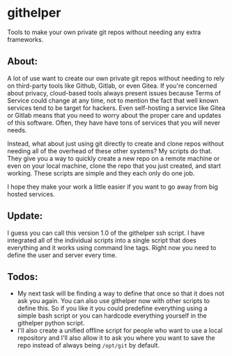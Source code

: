 # githelper
Tools to make your own private git repos without needing any extra frameworks.

## About:

A lot of use want to create our own private git repos without needing to rely on third-party tools like Github, Gitlab, or even Gitea. If you're concerned about privacy, cloud-based tools always present issues because Terms of Service could change at any time, not to mention the fact that well known services tend to be target for hackers. Even self-hosting a service like Gitea or Gitlab means that you need to worry about the proper care and updates of this software. Often, they have have tons of services that you will never needs.

Instead, what about just using git directly to create and clone repos without needing all of the overhead of these other systems? My scripts do that. They give you a way to quickly create a new repo on a remote machine or even on your local machine, clone the repo that you just created, and start working. These scripts are simple and they each only do one job.

I hope they make your work a little easier if you want to go away from big hosted services.

## Update:

I guess you can call this version 1.0 of the githelper ssh script. I have integrated all of the individual scripts into a single script that does everything and it works using command line tags. Right now you need to define the user and server every time. 

## Todos:
* My next task will be finding a way to define that once so that it does not ask you again. You can also use githelper now with other scripts to define this. So if you like it you could predefine everything using a simple bash script or you can hardcode everything yourself in the githelper python script.
* I'll also create a unified offline script for people who want to use a local repository and I'll also allow it to ask you where you want to save the repo instead of always being `/opt/git` by default.
